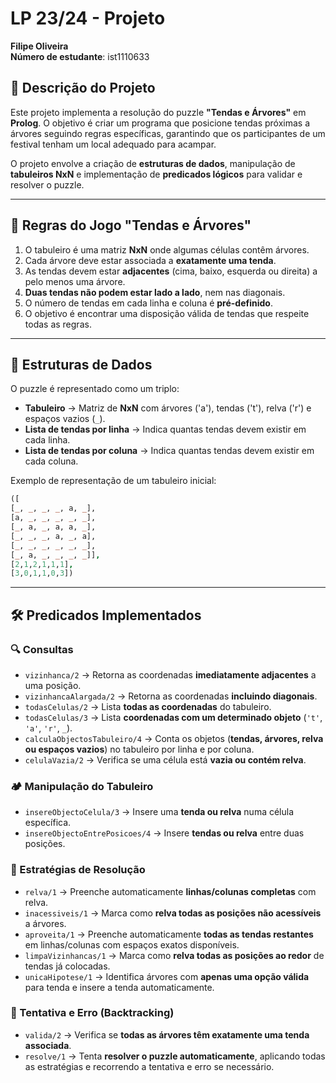 # LP 23/24 - Projeto  
**Filipe Oliveira**  
**Número de estudante**: ist1110633  

## 📌 Descrição do Projeto  
Este projeto implementa a resolução do puzzle **"Tendas e Árvores"** em **Prolog**. O objetivo é criar um programa que posicione tendas próximas a árvores seguindo regras específicas, garantindo que os participantes de um festival tenham um local adequado para acampar.  

O projeto envolve a criação de **estruturas de dados**, manipulação de **tabuleiros NxN** e implementação de **predicados lógicos** para validar e resolver o puzzle.  

---

## 🎯 Regras do Jogo "Tendas e Árvores"  
1. O tabuleiro é uma matriz **NxN** onde algumas células contêm árvores.  
2. Cada árvore deve estar associada a **exatamente uma tenda**.  
3. As tendas devem estar **adjacentes** (cima, baixo, esquerda ou direita) a pelo menos uma árvore.  
4. **Duas tendas não podem estar lado a lado**, nem nas diagonais.  
5. O número de tendas em cada linha e coluna é **pré-definido**.  
6. O objetivo é encontrar uma disposição válida de tendas que respeite todas as regras.  

---

## 🔹 Estruturas de Dados  
O puzzle é representado como um triplo:  
- **Tabuleiro** → Matriz de **NxN** com árvores ('a'), tendas ('t'), relva ('r') e espaços vazios (`_`).  
- **Lista de tendas por linha** → Indica quantas tendas devem existir em cada linha.  
- **Lista de tendas por coluna** → Indica quantas tendas devem existir em cada coluna.  

Exemplo de representação de um tabuleiro inicial:  
```prolog
([
[_, _, _, _, a, _],
[a, _, _, _, _, _],
[_, a, _, a, a, _],
[_, _, _, a, _, a],
[_, _, _, _, _, _],
[_, a, _, _, _, _]],
[2,1,2,1,1,1],
[3,0,1,1,0,3])
```

---

## 🛠 Predicados Implementados  

### 🔍 Consultas  
- `vizinhanca/2` → Retorna as coordenadas **imediatamente adjacentes** a uma posição.  
- `vizinhancaAlargada/2` → Retorna as coordenadas **incluindo diagonais**.  
- `todasCelulas/2` → Lista **todas as coordenadas** do tabuleiro.  
- `todasCelulas/3` → Lista **coordenadas com um determinado objeto** (`'t'`, `'a'`, `'r'`, `_`).  
- `calculaObjectosTabuleiro/4` → Conta os objetos (**tendas, árvores, relva ou espaços vazios**) no tabuleiro por linha e por coluna.  
- `celulaVazia/2` → Verifica se uma célula está **vazia ou contém relva**.  

### 🏕️ Manipulação do Tabuleiro  
- `insereObjectoCelula/3` → Insere uma **tenda ou relva** numa célula específica.  
- `insereObjectoEntrePosicoes/4` → Insere **tendas ou relva** entre duas posições.  

### 🤖 Estratégias de Resolução  
- `relva/1` → Preenche automaticamente **linhas/colunas completas** com relva.  
- `inacessiveis/1` → Marca como **relva todas as posições não acessíveis** a árvores.  
- `aproveita/1` → Preenche automaticamente **todas as tendas restantes** em linhas/colunas com espaços exatos disponíveis.  
- `limpaVizinhancas/1` → Marca como **relva todas as posições ao redor** de tendas já colocadas.  
- `unicaHipotese/1` → Identifica árvores com **apenas uma opção válida** para tenda e insere a tenda automaticamente.  

### 🔁 Tentativa e Erro (Backtracking)  
- `valida/2` → Verifica se **todas as árvores têm exatamente uma tenda associada**.  
- `resolve/1` → Tenta **resolver o puzzle automaticamente**, aplicando todas as estratégias e recorrendo a tentativa e erro se necessário.  
